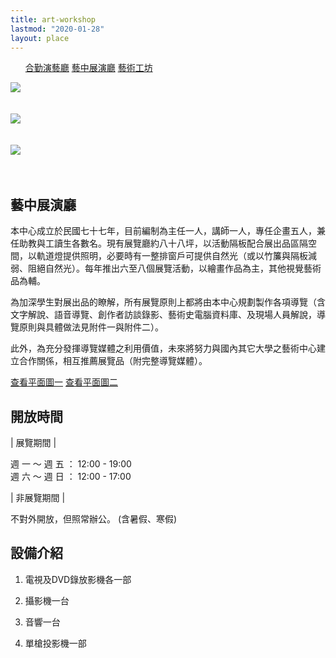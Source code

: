 ```yaml
---
title: art-workshop
lastmod: "2020-01-28"
layout: place
---
```


<div class="page-place">

<ul class="tab">
    <a href="/about/place/zyxel/">合勤演藝廳</a>
    <a href="/about/place/exhibition-hall/" class="active">藝中展演廳</a>
    <a href="/about/place/art-workshop/">藝術工坊</a>
</ul>

<div class="row">
<div class="col-lg-6" style="padding-right: 60px">

<img class="w-100" src="https://i.imgur.com/l4iez1ah.png"/>
<br>
<br>
<br>
<img class="w-100" src="https://i.imgur.com/LzOPGdhh.png"/>
<br>
<br>
<br>
<img class="w-100" src="https://i.imgur.com/1HiS1zyh.png"/>
<br>
<br>
<br>


</div>
<div class="col-lg-6">

## 藝中展演廳

本中心成立於民國七十七年，目前編制為主任一人，講師一人，專任企畫五人，兼任助教與工讀生各數名。現有展覽廳約八十八坪，以活動隔板配合展出品區隔空間，以軌道燈提供照明，必要時有一整排窗戶可提供自然光（或以竹簾與隔板減弱、阻絕自然光）。每年推出六至八個展覽活動，以繪畫作品為主，其他視覺藝術品為輔。

為加深學生對展出品的瞭解，所有展覽原則上都將由本中心規劃製作各項導覽（含文字解說、語音導覽、創作者訪談錄影、藝術史電腦資料庫、及現場人員解說，導覽原則與具體做法見附件一與附件二）。

此外，為充分發揮導覽媒體之利用價值，未來將努力與國內其它大學之藝術中心建立合作關係，相互推薦展覽品（附完整導覽媒體）。

<a href="https://i.imgur.com/iRlkg8vh.jpg" class="btn">查看平面圖一</a>
<a href="https://i.imgur.com/AAgdoD1h.jpg" class="btn">查看平面圖二</a>

## 開放時間

| 展覽期間 |

週 一 ～ 週 五 ： 12:00 - 19:00<br>
週 六 ～ 週 日 ： 12:00 - 17:00

| 非展覽期間 |

不對外開放，但照常辦公。 (含暑假、寒假)

## 設備介紹

1. 電視及DVD錄放影機各一部

2. 攝影機一台

3. 音響一台

4. 單槍投影機一部
</div>

</div>
